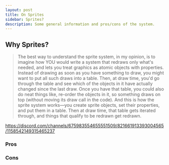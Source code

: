 ```yaml
---
layout: post
title: On Sprites
sidebar: Sprites?
description: Some general information and pros/cons of the system.
---
```


## Why Sprites?

> The best way to understand the sprite system, in my opinion, is to imagine how YOU would write a system that redraws only what's needed, and lets you treat graphics as atomic objects with properties. Instead of drawing as soon as you have something to draw, you might want to put all such draws into a table. Then, at draw time, you'd go through the table and see which of the objects in it have actually changed since the last draw. Once you have that table, you could also do neat things like, re-order the objects in it, so something draws on top (without moving its draw call in the code). And this is how the sprite system works—you create sprite objects, set their properties, and put them in a table. Then at draw time, that table gets iterated through, and things that qualify to be redrawn get redrawn.

https://discord.com/channels/675983554655551509/821661913393004565/1158542149315465237

### Pros

### Cons
